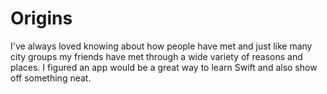 # Origins

I've always loved knowing about how people have met and just like many city groups my friends have met through a wide variety of reasons and places. I figured an app would be a great way to learn Swift and also show off something neat.

